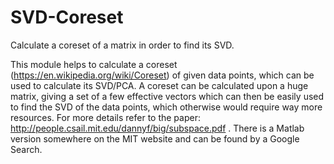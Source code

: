 # SVD-Coreset
Calculate a coreset of a matrix in order to find its SVD.

This module helps to calculate a coreset (https://en.wikipedia.org/wiki/Coreset) of given data points, which can be used to calculate its SVD/PCA. 
A coreset can be calculated upon a huge matrix, giving a set of a few effective vectors which can then be easily used to find the SVD of the data points, which otherwise would require way more resources.
For more details refer to the paper: http://people.csail.mit.edu/dannyf/big/subspace.pdf . There is a Matlab version somewhere on the MIT website and can be found by a Google Search.

